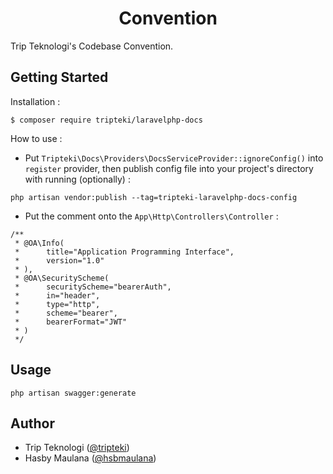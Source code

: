 <h1 align="center">Convention</h1>

Trip Teknologi's Codebase Convention.

Getting Started
---

Installation :

```
$ composer require tripteki/laravelphp-docs
```

How to use :

- Put `Tripteki\Docs\Providers\DocsServiceProvider::ignoreConfig()` into `register` provider, then publish config file into your project's directory with running (optionally) :

```
php artisan vendor:publish --tag=tripteki-laravelphp-docs-config
```

- Put the comment onto the `App\Http\Controllers\Controller` :

```
/**
 * @OA\Info(
 *      title="Application Programming Interface",
 *      version="1.0"
 * ),
 * @OA\SecurityScheme(
 *      securityScheme="bearerAuth",
 *      in="header",
 *      type="http",
 *      scheme="bearer",
 *      bearerFormat="JWT"
 * )
 */
```

Usage
---

`php artisan swagger:generate`

Author
---

- Trip Teknologi ([@tripteki](https://linkedin.com/company/tripteki))
- Hasby Maulana ([@hsbmaulana](https://linkedin.com/in/hsbmaulana))
